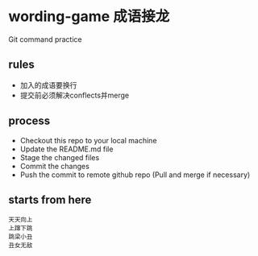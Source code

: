 # wording-game 成语接龙
Git command practice

## rules
* 加入的成语要换行
* 提交前必须解决conflects并merge

## process
* Checkout this repo to your local machine
* Update the README.md file
* Stage the changed files
* Commit the changes
* Push the commit to remote github repo (Pull and merge if necessary)

## starts from here
```
天天向上
上蹿下跳
跳梁小丑
丑女无敌
